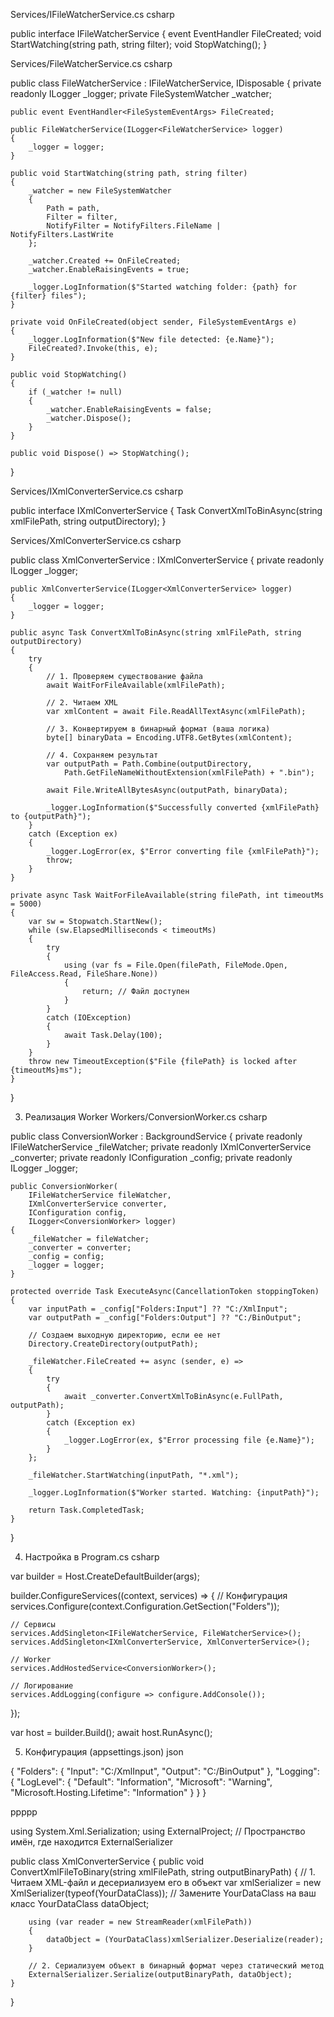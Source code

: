 Services/IFileWatcherService.cs
csharp

public interface IFileWatcherService
{
    event EventHandler<FileSystemEventArgs> FileCreated;
    void StartWatching(string path, string filter);
    void StopWatching();
}

Services/FileWatcherService.cs
csharp

public class FileWatcherService : IFileWatcherService, IDisposable
{
    private readonly ILogger<FileWatcherService> _logger;
    private FileSystemWatcher _watcher;

    public event EventHandler<FileSystemEventArgs> FileCreated;

    public FileWatcherService(ILogger<FileWatcherService> logger)
    {
        _logger = logger;
    }

    public void StartWatching(string path, string filter)
    {
        _watcher = new FileSystemWatcher
        {
            Path = path,
            Filter = filter,
            NotifyFilter = NotifyFilters.FileName | NotifyFilters.LastWrite
        };

        _watcher.Created += OnFileCreated;
        _watcher.EnableRaisingEvents = true;
        
        _logger.LogInformation($"Started watching folder: {path} for {filter} files");
    }

    private void OnFileCreated(object sender, FileSystemEventArgs e)
    {
        _logger.LogInformation($"New file detected: {e.Name}");
        FileCreated?.Invoke(this, e);
    }

    public void StopWatching()
    {
        if (_watcher != null)
        {
            _watcher.EnableRaisingEvents = false;
            _watcher.Dispose();
        }
    }

    public void Dispose() => StopWatching();
}

Services/IXmlConverterService.cs
csharp

public interface IXmlConverterService
{
    Task ConvertXmlToBinAsync(string xmlFilePath, string outputDirectory);
}

Services/XmlConverterService.cs
csharp

public class XmlConverterService : IXmlConverterService
{
    private readonly ILogger<XmlConverterService> _logger;

    public XmlConverterService(ILogger<XmlConverterService> logger)
    {
        _logger = logger;
    }

    public async Task ConvertXmlToBinAsync(string xmlFilePath, string outputDirectory)
    {
        try
        {
            // 1. Проверяем существование файла
            await WaitForFileAvailable(xmlFilePath);
            
            // 2. Читаем XML
            var xmlContent = await File.ReadAllTextAsync(xmlFilePath);
            
            // 3. Конвертируем в бинарный формат (ваша логика)
            byte[] binaryData = Encoding.UTF8.GetBytes(xmlContent);
            
            // 4. Сохраняем результат
            var outputPath = Path.Combine(outputDirectory, 
                Path.GetFileNameWithoutExtension(xmlFilePath) + ".bin");
            
            await File.WriteAllBytesAsync(outputPath, binaryData);
            
            _logger.LogInformation($"Successfully converted {xmlFilePath} to {outputPath}");
        }
        catch (Exception ex)
        {
            _logger.LogError(ex, $"Error converting file {xmlFilePath}");
            throw;
        }
    }

    private async Task WaitForFileAvailable(string filePath, int timeoutMs = 5000)
    {
        var sw = Stopwatch.StartNew();
        while (sw.ElapsedMilliseconds < timeoutMs)
        {
            try
            {
                using (var fs = File.Open(filePath, FileMode.Open, FileAccess.Read, FileShare.None))
                {
                    return; // Файл доступен
                }
            }
            catch (IOException)
            {
                await Task.Delay(100);
            }
        }
        throw new TimeoutException($"File {filePath} is locked after {timeoutMs}ms");
    }
}

3. Реализация Worker
Workers/ConversionWorker.cs
csharp

public class ConversionWorker : BackgroundService
{
    private readonly IFileWatcherService _fileWatcher;
    private readonly IXmlConverterService _converter;
    private readonly IConfiguration _config;
    private readonly ILogger<ConversionWorker> _logger;

    public ConversionWorker(
        IFileWatcherService fileWatcher,
        IXmlConverterService converter,
        IConfiguration config,
        ILogger<ConversionWorker> logger)
    {
        _fileWatcher = fileWatcher;
        _converter = converter;
        _config = config;
        _logger = logger;
    }

    protected override Task ExecuteAsync(CancellationToken stoppingToken)
    {
        var inputPath = _config["Folders:Input"] ?? "C:/XmlInput";
        var outputPath = _config["Folders:Output"] ?? "C:/BinOutput";
        
        // Создаем выходную директорию, если ее нет
        Directory.CreateDirectory(outputPath);

        _fileWatcher.FileCreated += async (sender, e) => 
        {
            try
            {
                await _converter.ConvertXmlToBinAsync(e.FullPath, outputPath);
            }
            catch (Exception ex)
            {
                _logger.LogError(ex, $"Error processing file {e.Name}");
            }
        };

        _fileWatcher.StartWatching(inputPath, "*.xml");
        
        _logger.LogInformation($"Worker started. Watching: {inputPath}");

        return Task.CompletedTask;
    }
}

4. Настройка в Program.cs
csharp

var builder = Host.CreateDefaultBuilder(args);

builder.ConfigureServices((context, services) =>
{
    // Конфигурация
    services.Configure<FolderSettings>(context.Configuration.GetSection("Folders"));
    
    // Сервисы
    services.AddSingleton<IFileWatcherService, FileWatcherService>();
    services.AddSingleton<IXmlConverterService, XmlConverterService>();
    
    // Worker
    services.AddHostedService<ConversionWorker>();
    
    // Логирование
    services.AddLogging(configure => configure.AddConsole());
});

var host = builder.Build();
await host.RunAsync();

5. Конфигурация (appsettings.json)
json

{
  "Folders": {
    "Input": "C:/XmlInput",
    "Output": "C:/BinOutput"
  },
  "Logging": {
    "LogLevel": {
      "Default": "Information",
      "Microsoft": "Warning",
      "Microsoft.Hosting.Lifetime": "Information"
    }
  }
}



ррррр

using System.Xml.Serialization;
using ExternalProject; // Пространство имён, где находится ExternalSerializer

public class XmlConverterService
{
    public void ConvertXmlFileToBinary(string xmlFilePath, string outputBinaryPath)
    {
        // 1. Читаем XML-файл и десериализуем его в объект
        var xmlSerializer = new XmlSerializer(typeof(YourDataClass)); // Замените YourDataClass на ваш класс
        YourDataClass dataObject;

        using (var reader = new StreamReader(xmlFilePath))
        {
            dataObject = (YourDataClass)xmlSerializer.Deserialize(reader);
        }

        // 2. Сериализуем объект в бинарный формат через статический метод
        ExternalSerializer.Serialize(outputBinaryPath, dataObject);
    }
}
